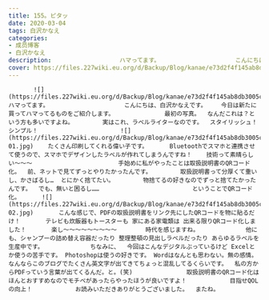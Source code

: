 ```yaml
---
title: 155。ピタッ
date: 2020-03-04
tags: 白沢かなえ
categories: 
- 成员博客
- 白沢かなえ
description:                   ハマってます。                     こんにちは、白沢かなえです。    今日は新たに買ってハマってるものをご紹介します。              最初の写真。  なんだこれは？という方も多いですよね...
cover: https://files.227wiki.eu.org/d/Backup/Blog/kanae/e73d2f4f145ab8db3005cea89e43c.jpg 
---
```


           ![](https://files.227wiki.eu.org/d/Backup/Blog/kanae/e73d2f4f145ab8db3005cea89e43c.jpg)       ハマってます。                     こんにちは、白沢かなえです。    今日は新たに買ってハマってるものをご紹介します。              最初の写真。  なんだこれは？という方も多いですよね。        実はこれ、ラベルライターなのです。  スタイリッシュ！シンプル！                       ![](https://files.227wiki.eu.org/d/Backup/Blog/kanae/e73d2f4f145ab8db3005cea89e43c-01.jpg)    たくさん印刷してくれる偉い子です。      Bluetoothでスマホと連携させて使うので、スマホでデザインしたラベルが作れてしまうんですね！    技術って素晴らしい〜〜〜                        手始めに私がやったことは取扱説明書のQRコード化。  前、ネットで見てずっとやりたかったんです。        取扱説明書って分厚くて重いし、かさばるし…  とにかく捨てたい。        物捨てるの好きなのでずっと捨てたかったんです。  でも、無いと困るし……                          ということでQRコード化。      ![](https://files.227wiki.eu.org/d/Backup/Blog/kanae/e73d2f4f145ab8db3005cea89e43c-02.jpg)       こんな感じで、PDFの取扱説明書をリンク先にしたQRコードを物に貼るだけ！       テレビも炊飯器もトースターも 家にある家電類は 出来る限りQRコード化しました！       楽し〜〜〜〜〜〜〜〜〜        時代を感じますね。             他にも、シャンプーの詰め替え容器だったり 整理整頓の見出しラベルだったり あらゆるラベルを生産中です。             ちなみに、  今回はこんなデジタルぶっているけど Excelとか使うの苦手です。 Photoshopは使うの好きです。 Wordはなんとも思わない。無の感情。    なんならこのブログでたくさん英文字が出てきてちょっと混乱してるくらいです。  私の方からPDFっていう言葉が出てくるんだ。と。(笑)               取扱説明書のQRコード化はほんとおすすめなのでモチベがあったらやったほうが良いですよ！            目指せQOLの向上！            お読みいただきありがとうございました。  またね。


